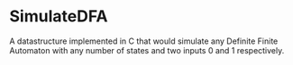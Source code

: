 # SimulateDFA
A datastructure implemented in C that would simulate any Definite Finite Automaton with any number of states and two inputs 0 and 1 respectively.
